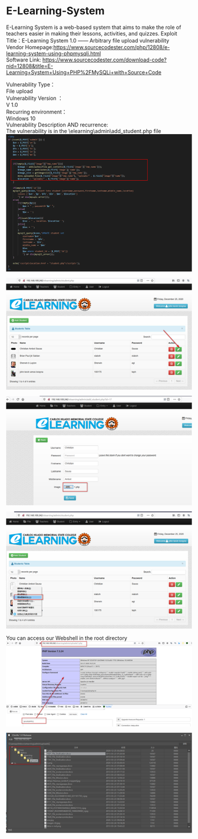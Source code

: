 # E-Learning-System
E-Learning System is a web-based system that aims to make the role of teachers easier in making their lessons, activities, and quizzes.
Exploit Title：E-Learning System 1.0 —— Arbitrary file upload vulnerability  
Vendor Homepage:https://www.sourcecodester.com/php/12808/e-learning-system-using-phpmysqli.html  
Software Link: https://www.sourcecodester.com/download-code?nid=12808&title=E-Learning+System+Using+PHP%2FMySQLi+with+Source+Code  

Vulnerability Type：  
File upload  
Vulnerability Version ：  
V 1.0  
Recurring environment：  
Windows 10  
Vulnerability Description AND recurrence:  
The vulnerability is in the \elearning\admin\add_student.php file  
![images](https://github.com/TCSWT/E-Learning-System/blob/main/001.png)  

![images](https://github.com/TCSWT/E-Learning-System/blob/main/002.png)   

![images](https://github.com/TCSWT/E-Learning-System/blob/main/003.png)   

![images](https://github.com/TCSWT/E-Learning-System/blob/main/004.png)   

You can access our Webshell in the root directory  
![images](https://github.com/TCSWT/E-Learning-System/blob/main/005.png)  

![images](https://github.com/TCSWT/E-Learning-System/blob/main/006.png)  
